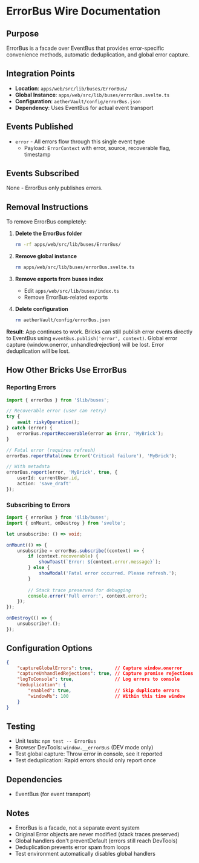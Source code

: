 # ErrorBus Wire Documentation

## Purpose
ErrorBus is a facade over EventBus that provides error-specific convenience methods, automatic deduplication, and global error capture.

## Integration Points
- **Location**: `apps/web/src/lib/buses/ErrorBus/`
- **Global Instance**: `apps/web/src/lib/buses/errorBus.svelte.ts`
- **Configuration**: `aetherVault/config/errorBus.json`
- **Dependency**: Uses EventBus for actual event transport

## Events Published
- `error` - All errors flow through this single event type
  - Payload: `ErrorContext` with error, source, recoverable flag, timestamp

## Events Subscribed
None - ErrorBus only publishes errors.

## Removal Instructions
To remove ErrorBus completely:

1. **Delete the ErrorBus folder**
   ```bash
   rm -rf apps/web/src/lib/buses/ErrorBus/
   ```

2. **Remove global instance**
   ```bash
   rm apps/web/src/lib/buses/errorBus.svelte.ts
   ```

3. **Remove exports from buses index**
   - Edit `apps/web/src/lib/buses/index.ts`
   - Remove ErrorBus-related exports

4. **Delete configuration**
   ```bash
   rm aetherVault/config/errorBus.json
   ```

**Result**: App continues to work. Bricks can still publish error events directly to EventBus using `eventBus.publish('error', context)`. Global error capture (window.onerror, unhandledrejection) will be lost. Error deduplication will be lost.

## How Other Bricks Use ErrorBus

### Reporting Errors
```typescript
import { errorBus } from '$lib/buses';

// Recoverable error (user can retry)
try {
    await riskyOperation();
} catch (error) {
    errorBus.reportRecoverable(error as Error, 'MyBrick');
}

// Fatal error (requires refresh)
errorBus.reportFatal(new Error('Critical failure'), 'MyBrick');

// With metadata
errorBus.report(error, 'MyBrick', true, {
    userId: currentUser.id,
    action: 'save_draft'
});
```

### Subscribing to Errors
```typescript
import { errorBus } from '$lib/buses';
import { onMount, onDestroy } from 'svelte';

let unsubscribe: () => void;

onMount(() => {
    unsubscribe = errorBus.subscribe((context) => {
        if (context.recoverable) {
            showToast(`Error: ${context.error.message}`);
        } else {
            showModal('Fatal error occurred. Please refresh.');
        }
        
        // Stack trace preserved for debugging
        console.error('Full error:', context.error);
    });
});

onDestroy(() => {
    unsubscribe?.();
});
```

## Configuration Options
```json
{
    "captureGlobalErrors": true,        // Capture window.onerror
    "captureUnhandledRejections": true, // Capture promise rejections
    "logToConsole": true,               // Log errors to console
    "deduplication": {
        "enabled": true,                // Skip duplicate errors
        "windowMs": 100                 // Within this time window
    }
}
```

## Testing
- Unit tests: `npm test -- ErrorBus`
- Browser DevTools: `window.__errorBus` (DEV mode only)
- Test global capture: Throw error in console, see it reported
- Test deduplication: Rapid errors should only report once

## Dependencies
- EventBus (for event transport)

## Notes
- ErrorBus is a facade, not a separate event system
- Original Error objects are never modified (stack traces preserved)
- Global handlers don't preventDefault (errors still reach DevTools)
- Deduplication prevents error spam from loops
- Test environment automatically disables global handlers